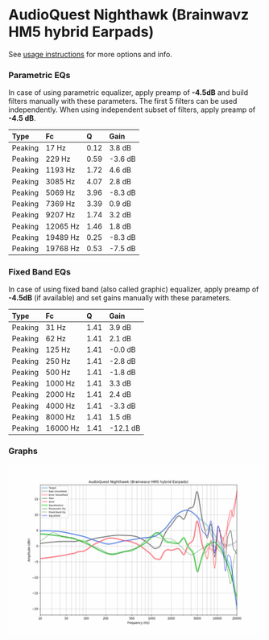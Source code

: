 # AudioQuest Nighthawk (Brainwavz HM5 hybrid Earpads)
See [usage instructions](https://github.com/jaakkopasanen/AutoEq#usage) for more options and info.

### Parametric EQs
In case of using parametric equalizer, apply preamp of **-4.5dB** and build filters manually
with these parameters. The first 5 filters can be used independently.
When using independent subset of filters, apply preamp of **-4.5 dB**.

| Type    | Fc       |    Q | Gain    |
|:--------|:---------|:-----|:--------|
| Peaking | 17 Hz    | 0.12 | 3.8 dB  |
| Peaking | 229 Hz   | 0.59 | -3.6 dB |
| Peaking | 1193 Hz  | 1.72 | 4.6 dB  |
| Peaking | 3085 Hz  | 4.07 | 2.8 dB  |
| Peaking | 5069 Hz  | 3.96 | -8.3 dB |
| Peaking | 7369 Hz  | 3.39 | 0.9 dB  |
| Peaking | 9207 Hz  | 1.74 | 3.2 dB  |
| Peaking | 12065 Hz | 1.46 | 1.8 dB  |
| Peaking | 19489 Hz | 0.25 | -8.3 dB |
| Peaking | 19768 Hz | 0.53 | -7.5 dB |

### Fixed Band EQs
In case of using fixed band (also called graphic) equalizer, apply preamp of **-4.5dB**
(if available) and set gains manually with these parameters.

| Type    | Fc       |    Q | Gain     |
|:--------|:---------|:-----|:---------|
| Peaking | 31 Hz    | 1.41 | 3.9 dB   |
| Peaking | 62 Hz    | 1.41 | 2.1 dB   |
| Peaking | 125 Hz   | 1.41 | -0.0 dB  |
| Peaking | 250 Hz   | 1.41 | -2.8 dB  |
| Peaking | 500 Hz   | 1.41 | -1.8 dB  |
| Peaking | 1000 Hz  | 1.41 | 3.3 dB   |
| Peaking | 2000 Hz  | 1.41 | 2.4 dB   |
| Peaking | 4000 Hz  | 1.41 | -3.3 dB  |
| Peaking | 8000 Hz  | 1.41 | 1.5 dB   |
| Peaking | 16000 Hz | 1.41 | -12.1 dB |

### Graphs
![](./AudioQuest%20Nighthawk%20(Brainwavz%20HM5%20hybrid%20Earpads).png)
